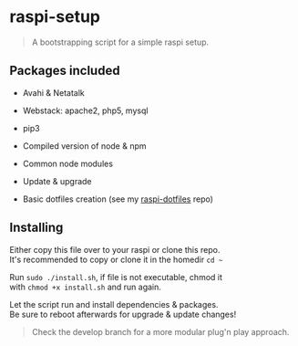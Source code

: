 # raspi-setup
> A bootstrapping script for a simple raspi setup.

## Packages included
* Avahi & Netatalk
* Webstack: apache2, php5, mysql
* pip3
* Compiled version of node & npm
* Common node modules

* Update & upgrade
* Basic dotfiles creation (see my [raspi-dotfiles](https://github.com/thibmaek/raspi-dotfiles) repo)

## Installing
Either copy this file over to your raspi or clone this repo.  
It's recommended to copy or clone it in the homedir `cd ~`  

Run `sudo ./install.sh`, if file is not executable, chmod it  
with `chmod +x install.sh` and run again.

Let the script run and install dependencies & packages.  
Be sure to reboot afterwards for upgrade & update changes!

> Check the develop branch for a more modular plug'n play approach.
